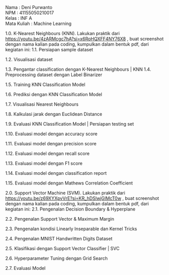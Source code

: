 Nama : Deni Purwanto            
NPM : 41155050210017   
Kelas : INF A  
Mata Kuliah : Machine Learning  



1.0.	K-Nearest Neighbours (KNN). Lakukan praktik dari https://youtu.be/4zARMcgc7hA?si=x6RoHQXFF4NY76X8 , buat screenshot dengan nama kalian pada coding, kumpulkan dalam bentuk pdf, dari kegiatan ini:
1.1.	Persiapan sample dataset
 
1.2.	Visualisasi dataset
 
1.3.	Pengantar classification dengan K-Nearest Neighbours | KNN
1.4.	Preprocessing dataset dengan Label Binarizer
 
 
1.5.	Training KNN Classification Model
 
1.6.	Prediksi dengan KNN Classification Model
 
1.7.	Visualisasi Nearest Neighbours
 
 
1.8.	Kalkulasi jarak dengan Euclidean Distance
 
 
1.9.	Evaluasi KNN Classification Model | Persiapan testing set
 
1.10.	Evaluasi model dengan accuracy score
 
1.11.	Evaluasi model dengan precision score
 
1.12.	Evaluasi model dengan recall score
 
1.13.	Evaluasi model dengan F1 score
 
1.14.	Evaluasi model dengan classification report
 
1.15.	Evaluasi model dengan Mathews Correlation Coefficient
 

2.0.	Support Vector Machine (SVM). Lakukan praktik dari https://youtu.be/z69XYXpvVrE?si=KR_hDSlwjGIMcT0w , buat screenshot dengan nama kalian pada coding, kumpulkan dalam bentuk pdf, dari kegiatan ini:
2.1.	Pengenalan Decision Boundary & Hyperplane
 
2.2.	Pengenalan Support Vector & Maximum Margin
 
2.3.	Pengenalan kondisi Linearly Inseparable dan Kernel Tricks
 
2.4.	Pengenalan MNIST Handwritten Digits Dataset
 
 
 
2.5.	Klasifikasi dengan Support Vector Classifier | SVC
 
 
2.6.	Hyperparameter Tuning dengan Grid Search
 
 
2.7.	Evaluasi Model
 

